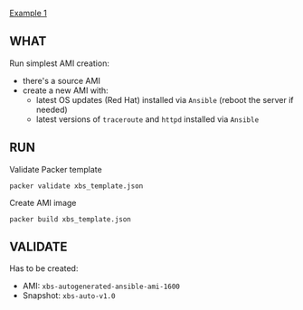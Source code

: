 [Example 1](https://opensource.com/article/18/3/ansible-patch-systems)

## WHAT

Run simplest AMI creation:
- there's a source AMI  
- create a new AMI with:
    - latest OS updates (Red Hat) installed via `Ansible` (reboot the server if needed)
    - latest versions of `traceroute` and `httpd` installed via `Ansible`

## RUN

Validate Packer template
```
packer validate xbs_template.json
```

Create AMI image
```
packer build xbs_template.json
```

## VALIDATE

Has to be created:
- AMI: `xbs-autogenerated-ansible-ami-1600`
- Snapshot: `xbs-auto-v1.0`